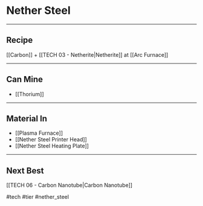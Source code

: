 # Nether Steel
---
## Recipe
[[Carbon]] + [[TECH 03 - Netherite|Netherite]] at [[Arc Furnace]]

---
## Can Mine
- [[Thorium]]

---
## Material In
- [[Plasma Furnace]]
- [[Nether Steel Printer Head]]
- [[Nether Steel Heating Plate]]

---
## Next Best
[[TECH 06 - Carbon Nanotube|Carbon Nanotube]]

#tech #tier #nether_steel